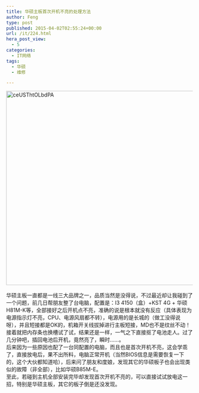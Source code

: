 ```yaml
---
title: 华硕主板首次开机不亮的处理方法
author: Feng
type: post
published: 2015-04-02T02:55:24+00:00
url: /it/224.html
hera_post_view:
  - 5
categories:
  - IT网络
tags:
  - 华硕
  - 维修

---
```

[<img loading="lazy" decoding="async" class=" wp-image-1656 size-full aligncenter" src="http://uu126.cn/wp-content/uploads/2015/04/ceUSThtOLbdPA.jpg" alt="ceUSThtOLbdPA" width="700" height="525" />][1]  
&nbsp;  
华硕主板一直都是一线三大品牌之一，品质当然是没得说，不过最近却让我碰到了一个问题，前几日帮朋友整了台电脑，配置是：I3 4150（盒）+KST 4G + 华硕H81M-K等，全部接好之后开机点不亮，准确的说是根本就没有反应（具体表现为电源指示灯不亮，CPU、电源风扇都不转），电源用的是长城的（做工没得说呀），并且短接都是OK的，机箱开关线拔掉进行主板短接，MD也不是纹丝不动！接着就把内存条也换槽试了试，结果还是一样，一气之下直接抠了电池走人。过了几分钟吧，插回电池后开机，竟然亮了，瞬时……。  
后来因为一些原因也配了一台同配置的电脑，而且也是首次开机不亮，这会学乖了，直接放电后，果不出所料，电脑正常开机（当然BIOS信息是需要恢复一下的，这个大伙都知道哈），后来问了朋友和度娘，发现其它的华硕板子也会出现类似的故障（非全部），比如华硕B85M-E。  
至此，若碰到主机全部安装完毕却发现首次开机不亮的，可以直接试试放电这一招，特别是华硕主板，其它的板子倒是还没发现。

 [1]: http://uu126.cn/wp-content/uploads/2015/04/ceUSThtOLbdPA.jpg